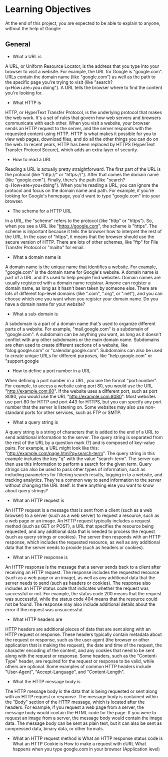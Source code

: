 # Learning Objectives
At the end of this project, you are expected to be able to explain to anyone, without the help of Google:

## General
- What a URL is

A URL, or Uniform Resource Locator, is the address that you type into your browser to visit a website. For example, the URL for Google is "google.com". URLs contain the domain name (like "google.com") as well as the path to the specific page you're trying to visit (like "search?q=How+are+you+doing"). A URL tells the browser where to find the content you're looking for.


- What HTTP is

HTTP, or HyperText Transfer Protocol, is the underlying protocol that makes the web work. It's a set of rules that govern how web servers and browsers communicate with each other. When you visit a website, your browser sends an HTTP request to the server, and the server responds with the requested content using HTTP. HTTP is what makes it possible for you to view web pages, download files, and do all the other things you can do on the web. In recent years, HTTP has been replaced by HTTPS (HyperText Transfer Protocol Secure), which adds an extra layer of security.


- How to read a URL

Reading a URL is actually pretty straightforward. The first part of the URL is the protocol (like "http://" or "https://"). After that comes the domain name (like "google.com"). Finally, there's the path (like "search?q=How+are+you+doing"). When you're reading a URL, you can ignore the protocol and focus on the domain name and path. For example, if you're looking for Google's homepage, you'd want to type "google.com" into your browser.


- The scheme for a HTTP URL

In a URL, the "scheme" refers to the protocol (like "http" or "https"). So, when you see a URL like "https://google.com", the scheme is "https". The scheme is important because it tells the browser how to interpret the rest of the URL. In the case of "https", it means that the browser should use the secure version of HTTP. There are lots of other schemes, like "ftp" for File Transfer Protocol or "mailto" for email.

- What a domain name is

A domain name is the unique name that identifies a website. For example, "google.com" is the domain name for Google's website. A domain name is part of a URL and it's used to help people find websites. Domain names are usually registered with a domain name registrar. Anyone can register a domain name, as long as it hasn't been taken by someone else. There are lots of different top-level domains (like ".com", ".org", or ".net"), and you can choose which one you want when you register your domain name. Do you have a domain name for your website?


- What a sub-domain is

A subdomain is a part of a domain name that's used to organize different parts of a website. For example, "mail.google.com" is a subdomain of "google.com". A subdomain can be anything you want, as long as it doesn't conflict with any other subdomains or the main domain name. Subdomains are often used to create different sections of a website, like "blog.google.com" or "calendar.google.com". Subdomains can also be used to create unique URLs for different purposes, like "help.google.com" or "support.google


- How to define a port number in a URL

When defining a port number in a URL, you use the format "port:number". For example, to access a website using port 80, you would use the URL "http://example.com:80". If the website uses a different port, such as port 8080, you would use the URL "http://example.com:8080". Most websites use port 80 for HTTP and port 443 for HTTPS, but you can specify any port number that the server is listening on. Some websites may also use non-standard ports for other services, such as FTP or SMTP.

- What a query string is

A query string is a string of characters that is added to the end of a URL to send additional information to the server. The query string is separated from the rest of the URL by a question mark (?) and is composed of key-value pairs. For example, a URL might look like this: "http://example.com/page.html?q=search-term". The query string in this example includes the key "q" with the value "search-term". The server can then use this information to perform a search for the given term. Query strings can also be used to pass other types of information, such as including parameters for filtering search results, logging in to a website, and tracking analytics. They're a common way to send information to the server without changing the URL itself.
Is there anything else you want to know about query strings?


- What an HTTP request is

An HTTP request is a message that is sent from a client (such as a web browser) to a server (such as a web server) to request a resource, such as a web page or an image. An HTTP request typically includes a request method (such as GET or POST), a URL that specifies the resource being requested, and any additional data that is needed to process the request (such as query strings or cookies). The server then responds with an HTTP response, which includes the requested resource, as well as any additional data that the server needs to provide (such as headers or cookies).


- What an HTTP response is

An HTTP response is the message that a server sends back to a client after receiving an HTTP request. The response includes the requested resource (such as a web page or an image), as well as any additional data that the server needs to send (such as headers or cookies). The response also includes an HTTP status code that indicates whether the request was successful or not. For example, the status code 200 means that the request was successful, while the status code 404 means that the resource could not be found. The response may also include additional details about the error if the request was unsuccessful.


- What HTTP headers are

HTTP headers are additional pieces of data that are sent along with an HTTP request or response. These headers typically contain metadata about the request or response, such as the user agent (the browser or other application that is making the request), the date and time of the request, the character encoding of the content, and any cookies that need to be sent along with the request or response. Some headers, such as the "Content-Type" header, are required for the request or response to be valid, while others are optional. Some examples of common HTTP headers include "User-Agent", "Accept-Language", and "Content-Length".


- What the HTTP message body is

The HTTP message body is the data that is being requested or sent along with an HTTP request or response. The message body is contained within the "Body" section of the HTTP message, which is located after the headers. For example, if you request a web page from a server, the message body would contain the HTML code for the page. If you were to request an image from a server, the message body would contain the image data. The message body can be sent as plain text, but it can also be sent as compressed data, binary data, or other formats.


- What an HTTP request method is
What an HTTP response status code is
What an HTTP Cookie is
How to make a request with cURL
What happens when you type google.com in your browser (Application level)